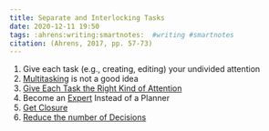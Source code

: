 ```yaml
---
title: Separate and Interlocking Tasks
date: 2020-12-11 19:50
tags: :ahrens:writing:smartnotes:  #writing #smartnotes
citation: (Ahrens, 2017, pp. 57-73)
---
```

1.  Give each task (e.g., creating, editing) your undivided attention
2.  [Multitasking](202012101955.md) is not a good idea
3.  [Give Each Task the Right Kind of Attention](202012121147.md)
4.  Become an [Expert](202012102004.md) Instead of a Planner
5.  [Get Closure](202012121144.md)
6.  [Reduce the number of Decisions](202012111857.md)
